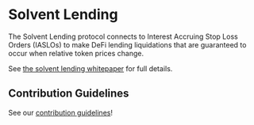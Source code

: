 # Solvent Lending

The Solvent Lending protocol connects to Interest Accruing Stop Loss Orders (IASLOs) to make DeFi lending liquidations that are guaranteed to occur when relative token prices change.

See [the solvent lending whitepaper](https://solvent.network/whitepaper.html) for full details.

## Contribution Guidelines

See our [contribution guidelines](/CONTRIBUTING.md)!